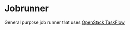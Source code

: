 Jobrunner
=========

General purpose job runner that uses [OpenStack TaskFlow](https://wiki.openstack.org/wiki/TaskFlow)
